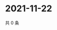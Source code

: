 # 2021-11-22

共 0 条

<!-- BEGIN WEIBO -->
<!-- 最后更新时间 Mon Nov 22 2021 01:16:21 GMT+0800 (China Standard Time) -->

<!-- END WEIBO -->

